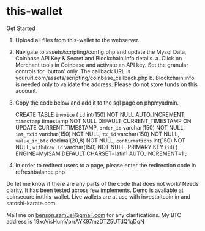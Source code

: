 this-wallet
===========

Get Started

1. Upload all files from this-wallet to the webserver.
2. Navigate to assets/scripting/config.php and update the Mysql Data, Coinbase API Key & Secret and Blockchain.info details.
   a. Click on Merchant tools in Coinbase and activate an API key. Set the granular controls for 'button' only. The callback URL is yoururl.com/assets/scripting/coinbase_callback.php
   b. Blockchain.info is needed only to validate the address. Please do not store funds on this account.
3. Copy the code below and add it to the sql page on phpmyadmin.

	CREATE TABLE `invoice` (
  `id` int(150) NOT NULL AUTO_INCREMENT,
  `timestamp` timestamp NOT NULL DEFAULT CURRENT_TIMESTAMP ON UPDATE CURRENT_TIMESTAMP,
  `order_id` varchar(150) NOT NULL,
  `int_txid` varchar(150) NOT NULL,
  `tx_id` varchar(150) NOT NULL,
  `value_in_btc` decimal(20,8) NOT NULL,
  `confirmations` int(150) NOT NULL,
  `withdraw_id` varchar(150) NOT NULL,
  PRIMARY KEY (`id`)
) ENGINE=MyISAM DEFAULT CHARSET=latin1 AUTO_INCREMENT=1 ;

4. In order to redirect users to a page, please enter the redirection code in refreshbalance.php

Do let me know if there are any parts of the code that does not work/ Needs clarity. It has been tested across few implements.
Demo is available at coinsecure.in/this-wallet. 
Live wallets are at use with investbitcoin.in and satoshi-karate.com.


Mail me on benson.samuel@gmail.com for any clarifications.
My BTC address is 19xoVisHumVprrAYK97mzDTZ5UTdQ1qDqN
